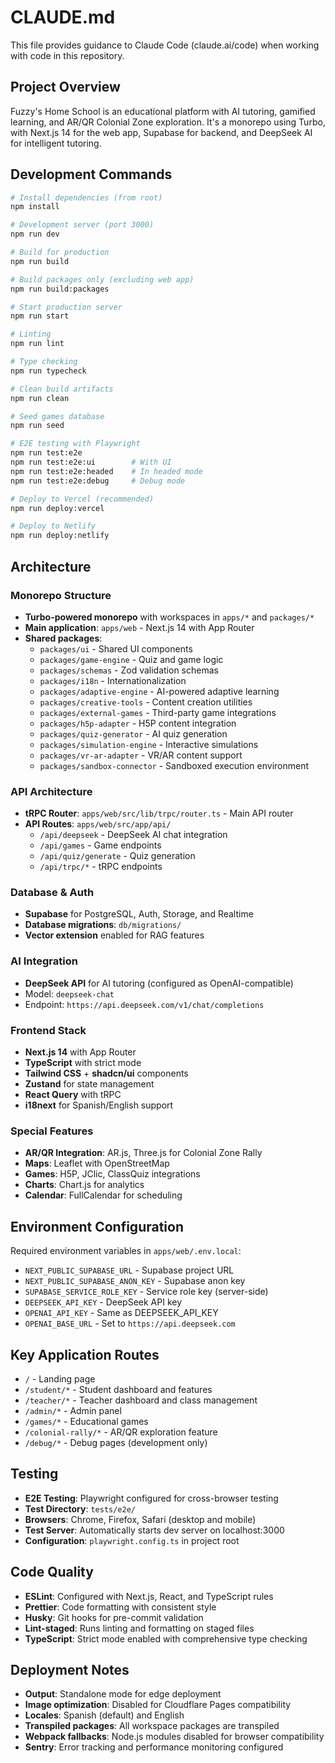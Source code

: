 # CLAUDE.md

This file provides guidance to Claude Code (claude.ai/code) when working with code in this repository.

## Project Overview

Fuzzy's Home School is an educational platform with AI tutoring, gamified learning, and AR/QR Colonial Zone exploration. It's a monorepo using Turbo, with Next.js 14 for the web app, Supabase for backend, and DeepSeek AI for intelligent tutoring.

## Development Commands

```bash
# Install dependencies (from root)
npm install

# Development server (port 3000)
npm run dev

# Build for production
npm run build

# Build packages only (excluding web app)
npm run build:packages

# Start production server
npm run start

# Linting
npm run lint

# Type checking
npm run typecheck

# Clean build artifacts
npm run clean

# Seed games database
npm run seed

# E2E testing with Playwright
npm run test:e2e
npm run test:e2e:ui        # With UI
npm run test:e2e:headed    # In headed mode
npm run test:e2e:debug     # Debug mode

# Deploy to Vercel (recommended)
npm run deploy:vercel

# Deploy to Netlify
npm run deploy:netlify
```

## Architecture

### Monorepo Structure
- **Turbo-powered monorepo** with workspaces in `apps/*` and `packages/*`
- **Main application**: `apps/web` - Next.js 14 with App Router
- **Shared packages**:
  - `packages/ui` - Shared UI components
  - `packages/game-engine` - Quiz and game logic
  - `packages/schemas` - Zod validation schemas
  - `packages/i18n` - Internationalization
  - `packages/adaptive-engine` - AI-powered adaptive learning
  - `packages/creative-tools` - Content creation utilities
  - `packages/external-games` - Third-party game integrations
  - `packages/h5p-adapter` - H5P content integration
  - `packages/quiz-generator` - AI quiz generation
  - `packages/simulation-engine` - Interactive simulations
  - `packages/vr-ar-adapter` - VR/AR content support
  - `packages/sandbox-connector` - Sandboxed execution environment

### API Architecture
- **tRPC Router**: `apps/web/src/lib/trpc/router.ts` - Main API router
- **API Routes**: `apps/web/src/app/api/`
  - `/api/deepseek` - DeepSeek AI chat integration
  - `/api/games` - Game endpoints
  - `/api/quiz/generate` - Quiz generation
  - `/api/trpc/*` - tRPC endpoints

### Database & Auth
- **Supabase** for PostgreSQL, Auth, Storage, and Realtime
- **Database migrations**: `db/migrations/`
- **Vector extension** enabled for RAG features

### AI Integration
- **DeepSeek API** for AI tutoring (configured as OpenAI-compatible)
- Model: `deepseek-chat`
- Endpoint: `https://api.deepseek.com/v1/chat/completions`

### Frontend Stack
- **Next.js 14** with App Router
- **TypeScript** with strict mode
- **Tailwind CSS** + **shadcn/ui** components
- **Zustand** for state management
- **React Query** with tRPC
- **i18next** for Spanish/English support

### Special Features
- **AR/QR Integration**: AR.js, Three.js for Colonial Zone Rally
- **Maps**: Leaflet with OpenStreetMap
- **Games**: H5P, JClic, ClassQuiz integrations
- **Charts**: Chart.js for analytics
- **Calendar**: FullCalendar for scheduling

## Environment Configuration

Required environment variables in `apps/web/.env.local`:
- `NEXT_PUBLIC_SUPABASE_URL` - Supabase project URL
- `NEXT_PUBLIC_SUPABASE_ANON_KEY` - Supabase anon key
- `SUPABASE_SERVICE_ROLE_KEY` - Service role key (server-side)
- `DEEPSEEK_API_KEY` - DeepSeek API key
- `OPENAI_API_KEY` - Same as DEEPSEEK_API_KEY
- `OPENAI_BASE_URL` - Set to `https://api.deepseek.com`

## Key Application Routes

- `/` - Landing page
- `/student/*` - Student dashboard and features
- `/teacher/*` - Teacher dashboard and class management
- `/admin/*` - Admin panel
- `/games/*` - Educational games
- `/colonial-rally/*` - AR/QR exploration feature
- `/debug/*` - Debug pages (development only)

## Testing

- **E2E Testing**: Playwright configured for cross-browser testing
- **Test Directory**: `tests/e2e/`
- **Browsers**: Chrome, Firefox, Safari (desktop and mobile)
- **Test Server**: Automatically starts dev server on localhost:3000
- **Configuration**: `playwright.config.ts` in project root

## Code Quality

- **ESLint**: Configured with Next.js, React, and TypeScript rules
- **Prettier**: Code formatting with consistent style
- **Husky**: Git hooks for pre-commit validation
- **Lint-staged**: Runs linting and formatting on staged files
- **TypeScript**: Strict mode enabled with comprehensive type checking

## Deployment Notes

- **Output**: Standalone mode for edge deployment
- **Image optimization**: Disabled for Cloudflare Pages compatibility
- **Locales**: Spanish (default) and English
- **Transpiled packages**: All workspace packages are transpiled
- **Webpack fallbacks**: Node.js modules disabled for browser compatibility
- **Sentry**: Error tracking and performance monitoring configured